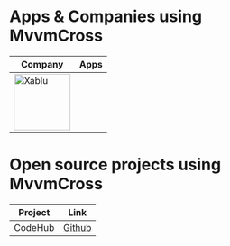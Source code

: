 # Apps & Companies using MvvmCross

| Company | Apps |
| ------ | ------ |
| <a href="https://xablu.com/"><img src="https://www.mvvmcross.com/assets/img/companies/xablu.png" width="100px" alt="Xablu"> |  |

# Open source projects using MvvmCross

| Project| Link |
| ------ | ------ |
| CodeHub | [Github](https://github.com/thedillonb/CodeHub) |
